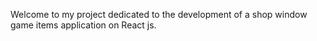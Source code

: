 Welcome to my project dedicated to the development of a shop window game items application on React js.
